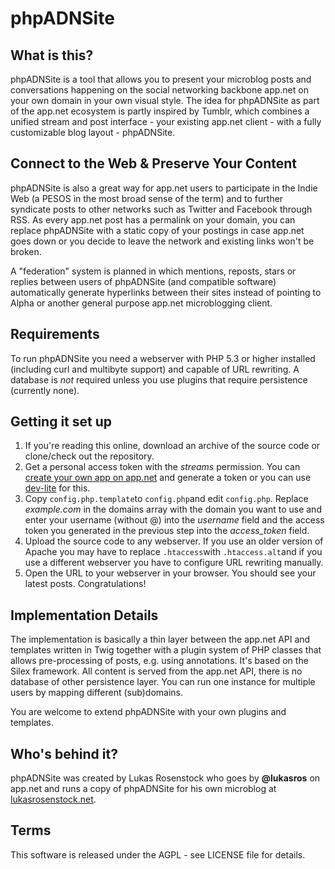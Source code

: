 # phpADNSite

## What is this?
phpADNSite is a tool that allows you to present your microblog posts and conversations happening on the social networking backbone app.net on your own domain in your own visual style. The idea for phpADNSite as part of the app.net ecosystem is partly inspired by Tumblr, which combines a unified stream and post interface - your existing app.net client - with a fully customizable blog layout - phpADNSite.

## Connect to the Web & Preserve Your Content
phpADNSite is also a great way for app.net users to participate in the Indie Web (a PESOS in the most broad sense of the term) and to further syndicate posts to other networks such as Twitter and Facebook through RSS. As every app.net post has a permalink on your domain, you can replace phpADNSite with a static copy of your postings in case app.net goes down or you decide to leave the network and existing links won't be broken.

A "federation" system is planned in which mentions, reposts, stars or replies between users of phpADNSite (and compatible software) automatically generate hyperlinks between their sites instead of pointing to Alpha or another general purpose app.net microblogging client.

## Requirements
To run phpADNSite you need a webserver with PHP 5.3 or higher installed (including curl and multibyte support) and capable of URL rewriting. A database is *not* required unless you use plugins that require persistence (currently none).
 
## Getting it set up
1. If you're reading this online, download an archive of the source code or clone/check out the repository.
2. Get a personal access token with the *streams* permission. You can [create your own app on app.net](https://account.app.net/developer/apps/) and generate a token or you can use [dev-lite](http://dev-lite.jonathonduerig.com) for this.
3. Copy `config.php.template`to `config.php`and edit `config.php`. Replace *example.com* in the domains array with the domain you want to use and enter your username (without @) into the *username* field and the access token you generated in the previous step into the *access_token* field.
4. Upload the source code to any webserver. If you use an older version of Apache you may have to replace `.htaccess`with `.htaccess.alt`and if you use a different webserver you have to configure URL rewriting manually.
5. Open the URL to your webserver in your browser. You should see your latest posts. Congratulations!

## Implementation Details
The implementation is basically a thin layer between the app.net API and templates written in Twig together with a plugin system of PHP classes that allows pre-processing of posts, e.g. using annotations. It's based on the Silex framework. All content is served from the app.net API, there is no database of other persistence layer. You can run one instance for multiple users by mapping different (sub)domains.

You are welcome to extend phpADNSite with your own plugins and templates.

## Who's behind it?
phpADNSite was created by Lukas Rosenstock who goes by **@lukasros** on app.net and runs a copy of phpADNSite for his own microblog at [lukasrosenstock.net](http://lukasrosenstock.net/).

## Terms
This software is released under the AGPL - see LICENSE file for details.